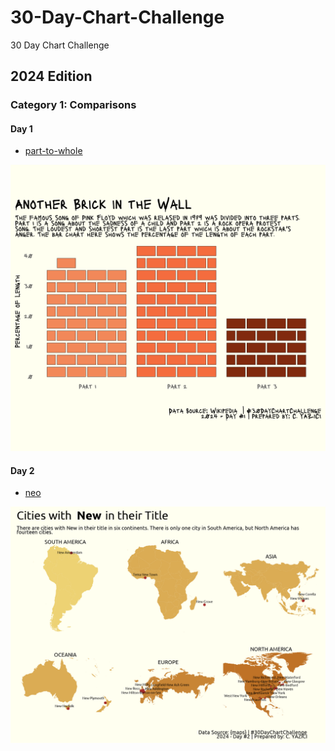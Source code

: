 # 30-Day-Chart-Challenge
30 Day Chart Challenge

## 2024 Edition

### Category 1: Comparisons

#### Day 1 
* [part-to-whole](https://github.com/yaziciceyda/30-Day-Chart-Challenge/tree/main/2024/Day%201)

![image](https://github.com/yaziciceyda/30-Day-Chart-Challenge/blob/main/2024/Day%201/Day1.png)

#### Day 2
* [neo](https://github.com/yaziciceyda/30-Day-Chart-Challenge/tree/main/2024/Day%202)

![image](https://github.com/yaziciceyda/30-Day-Chart-Challenge/blob/main/2024/Day%202/Day2.png)


